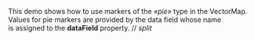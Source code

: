 This demo shows how to&nbsp;use markers of&nbsp;the _&laquo;pie&raquo;_ type in&nbsp;the VectorMap. Values for pie markers are provided by&nbsp;the data field whose name is&nbsp;assigned to&nbsp;the **dataField** property.
// _split_